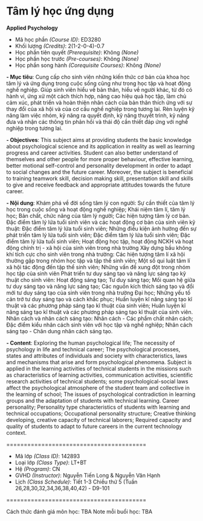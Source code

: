 # Tâm lý học ứng dụng
<b>Applied Psychology</b>

- Mã học phần <i>(Course ID)</i>: ED3280
- Khối lượng <i>(Credits)</i>: 2(1-2-0-4)-0.7
- Học phần tiên quyết <i>(Prerequisite)</i>: Không <i>(None)</i>
- Học phần học trước <i>(Pre-courses)</i>: Không <i>(None)</i>
- Học phần song hành <i>(Corequisite Courses)</i>: Không <i>(None)</i>

<b>
- Mục tiêu</b>: Cung cấp cho sinh viên những kiến thức cơ bản của khoa học tâm lý và ứng dụng trong
cuộc sống cũng như trong học tập và hoạt động nghề nghiệp. Giúp sinh viên hiểu về bản thân, hiểu
về người khác, từ đó có hành vi, ứng xử một cách thích hợp, nâng cao hiệu quả học tập, làm chủ
cảm xúc, phát triển và hoàn thiện nhân cách của bản thân thích ứng với sự thay đổi của xã hội và
của cơ cấu nghề nghiệp trong tương lai.
Rèn luyện kỹ năng làm việc nhóm, kỹ năng ra quyết định, kỹ năng thuyết trình, kỹ năng đưa và
nhận các thông tin phản hồi và thái độ cần thiết đáp ứng với nghề nghiệp trong tương lai.

<b><font size=”2”>- Objectives</b>: This subject aims at providing students the basic knowledge about psychological science and its application
in reality as well as learning progress and career activities. Student can also better understand of themselves and other
people for more proper behaviour, effective learning, better motional self-control and personality development in order
to adapt to social changes and the future career.
Moreover, the subject is beneficial to training teamwork skill, decision making skill, presentation skill and skills to give
and receive feedback and appropriate attitudes towards the future career.</font>


<b>
- Nội dung</b>: Khám phá về đời sống tâm lý con người: Sự cần thiết của tâm lý học trong cuộc sống và hoạt động
nghề nghiệp; Khái niệm tâm lí, tâm lý học; Bản chất, chức năng của tâm lý người; Các hiện tượng
tâm lý cơ bản.
Đặc điểm tâm lý lứa tuổi sinh viên và các hoạt động cơ bản của sinh viên kỹ thuật: Đặc điểm tâm
lý lứa tuổi sinh viên; Những điều kiện ảnh hưởng đến sự phát triển tâm lý lứa tuổi sinh viên; Đặc
điểm tâm lý lứa tuổi sinh viên; Đặc điểm tâm lý lứa tuổi sinh viên; Hoạt động học tập, hoạt động
NCKH và hoạt động chính trị - xã hội của sinh viên trong nhà trường
Xây dựng bầu không khí tích cực cho sinh viên trong nhà trường: Các hiện tượng tâm lí xã hội
thường gặp trong nhóm học tập và tập thể sinh viên; Một số qui luật tâm lí xã hội tác động đến tập
thể sinh viên; Những vấn đề xung đột trong nhóm học tập của sinh viên
Phát triển tư duy sáng tạo và năng lực sáng tạo kỹ thuật cho sinh viên: Hoạt động sáng tạo; Tư duy
sáng tạo; Mối quan hệ giữa tư duy sáng tạo và năng lực sáng tạo; Các nguồn kích thích sáng tạo và
đổi mới tư duy sáng tạo của sinh viên trong nhà trường Đại học; Những yếu tố cản trở tư duy sáng
tạo và cách khắc phục; Huấn luyện kĩ năng sáng tạo kĩ thuật và các phương pháp sáng tạo kĩ thuật
của sinh viên; Huấn luyện kĩ năng sáng tạo kĩ thuật và các phương pháp sáng tạo kĩ thuật của sinh
viên.
Nhân cách và nhân cách sáng tạo: Nhân cách - Các phẩm chất nhân cách; Đặc điểm kiểu nhân cách
sinh viên với học tập và nghề nghiệp; Nhân cách sáng tạo - Chân dung nhân cách sáng tạo.

<b>- Content</b>: Exploring the human psychological life; The necessity of psychology in life and technical career; The psychological
processes, states and attributes of individuals and society with characteristics, laws and mechanisms that arise and
form psychological phenomena.
Subject is applied in the learning activities of technical students in the missions such as characteristics of learning
activities, communication activities, scientific research activities of technical students; some psychological-social laws
affect the psychological atmosphere of the student team and collective in the learning of school; The issues of
psychological contradiction in learning groups and the adaptation of students with technical learning.
Career personality; Personality type characteristics of students with learning and technical occupations; Occupational
personality structure; Creative thinking developing, creative capacity of technical laborers; Required capacity and
quality of students to adapt to future careers in the current technology context.


========================================
- Mã lớp <i>(Class ID)</i>: 142893
- Loại lớp <i>(Class Type)</i></i>: LT+BT
- Hệ <i>(Program)</i></i>: CN
- GVHD <i>(Instructor)</i>: Nguyễn Tiến Long & Nguyễn Văn Hạnh
- Lịch <i>(Class Schedule)</i>: Tiết 1-3 Chiều thứ 5 (Tuần 26,28,30,32,34,36,38,40,42) - D9-101

========================================

Cách thức đánh giá môn học: TBA
Note mỗi buổi học: TBA

